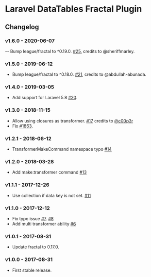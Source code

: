 # Laravel DataTables Fractal Plugin

## Changelog

### v1.6.0 - 2020-06-07

-- Bump league/fractal to ^0.19.0. [#25](https://github.com/yajra/laravel-datatables-fractal/pull/25), credits to @sheriffmarley.

### v1.5.0 - 2019-06-12

- Bump league/fractal to ^0.18.0. [#21](https://github.com/yajra/laravel-datatables-fractal/pull/21), credits to @abdullah-abunada.

### v1.4.0 - 2019-03-05

- Add support for Laravel 5.8 [#20](https://github.com/yajra/laravel-datatables-fractal/pull/20).

### v1.3.0 - 2018-11-15

- Allow using closures as transformer. [#17](https://github.com/yajra/laravel-datatables-fractal/pull/17) credits to [@c00p3r](https://github.com/c00p3r)
- Fix [#1863](https://github.com/yajra/laravel-datatables/issues/1863).

### v1.2.1 - 2018-06-12

- TransformerMakeCommand namespace typo [#14](https://github.com/yajra/laravel-datatables-fractal/pull/14)

### v1.2.0 - 2018-03-28

- Add make:transformer command [#13](https://github.com/yajra/laravel-datatables-fractal/pull/13)

### v1.1.1 - 2017-12-26

- Use collection if data key is not set. [#11](https://github.com/yajra/laravel-datatables-fractal/pull/11)

### v1.1.0 - 2017-12-12

- Fix typo issue [#7](https://github.com/yajra/laravel-datatables-fractal/issues/7). [#8](https://github.com/yajra/laravel-datatables-fractal/pull/8)
- Add multi transformer ability [#6](https://github.com/yajra/laravel-datatables-fractal/pull/6)

### v1.0.1 - 2017-08-31

- Update fractal to 0.17.0.

### v1.0.0 - 2017-08-31

- First stable release.
